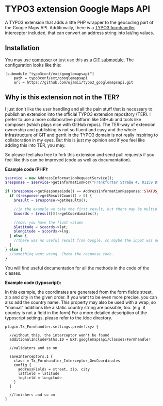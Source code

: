 TYPO3 extension Google Maps API
===============================

A TYPO3 extension that adds a litte PHP wrapper to the geocoding part of the Google Maps API.
Additionally, there is a [TYPO3 formhandler](http://www.typo3-formhandler.com/documentation/interceptors/) interceptor included, that can convert an address string into lat/lng values.

Installation
------------

You may use [composer](https://getcomposer.org/) or just use this as a [GIT submodule](http://git-scm.com/book/en/Git-Tools-Submodules). The configuration looks like this:

```
[submodule "typo3conf/ext/googlemapsapi"]
	path = typo3conf/ext/googlemapsapi
	url = https://github.com/ujamii/typo3_googlemapsapi.git
```

Why is this extension not in the TER?
-------------------------------------

I just don't like the user handling and all the pain stuff that is necessary to publish an extension into the official TYPO3 extension repository (TER). I prefer to use a more collaborative platform like GitHub and tools like composer (which plays nice with GitHub repos). The TER-way of extension ownership and publishing is not so fluent and easy and the whole infrastructure of GIT and gerrit in the TYPO3 domain is not really inspiring to collaboration in my eyes. But this is just my opinion and if you feel like adding this into TER, you may.

So please feel also free to fork this extension and send pull requests if you feel like this can be improved (code as well as documentation).

**Example code (PHP):**

```php
$service = new AddressInformationRequestService();
$response = $service->getInformationFor("Frankfurter Straße 4, 01159 Dresden");

if ($response->getResponseCode() == AddressInformationResponse::STATUS_SUCCESS) {
  if ($response->getResultCount() > 0) {
    $result = $response->getResults();

    //in the example we take the first result, but there may be multiple, of course!
    $coords = $result[0]->getCoordinates();

    //now, you have the float values
    $latitude = $coords->lat;
    $longitude = $coords->lng;
  } else {
    //there was no useful result from Google, so maybe the input was not so good
  }
} else {
  //something went wrong. Check the response code.
}
```

You will find useful documentation for all the methods in the code of the classes.

**Example code (typoscript):**

In this example, the coordinates are generated from the form fields street, zip and city in the given order. If you want to be even more precise, you can also add the country name. This property may also be used with a wrap, so “manual” additions like a static country string are possible, too. (e.g. if country is not a field in the form)
For a more detailed description of the typoscript settings, please refer to the /doc directory.

```
plugin.Tx_Formhandler.settings.predef.xyz {

  //without this, the interceptor won't be found
  additionalIncludePaths.10 = EXT:googlemapsapi/Classes/Formhandler

  //validators and so on

  saveInterceptors.1 {
    class = Tx_Formhandler_Interceptor_GeoCoordinates
    config {
      addressFields = street, zip, city
      latfield = latitude
      lngfield = longitude
    }
  }

  //finishers and so on
}
```